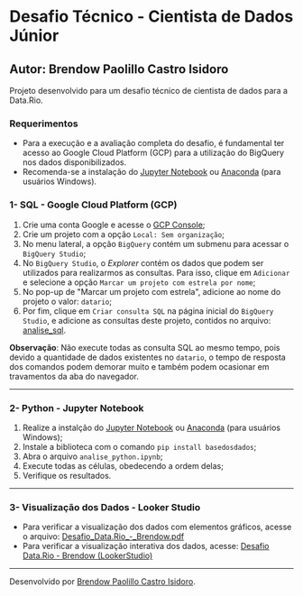 # Desafio Técnico - Cientista de Dados Júnior
## Autor: Brendow Paolillo Castro Isidoro

Projeto desenvolvido para um desafio técnico de cientista de dados para a Data.Rio.
### Requerimentos
- Para a execução e a avaliação completa do desafio, é fundamental ter acesso ao Google Cloud Platform (GCP) para a utilização do BigQuery nos dados disponibilizados.
- Recomenda-se a instalação do [Jupyter Notebook](https://jupyter.org/install) ou [Anaconda](https://www.anaconda.com/download) (para usuários Windows).

### 1- SQL - Google Cloud Platform (GCP)

1. Crie uma conta Google e acesse o [GCP Console](https://console.cloud.google.com/);
2. Crie um projeto com a opção `Local: Sem organização`;
3. No menu lateral, a opção `BigQuery` contém um submenu para acessar o `BigQuery Studio`;
4. No `BigQuery Studio`, o *Explorer* contém os dados que podem ser utilizados para realizarmos as consultas. Para isso, clique em `Adicionar` e selecione a opção `Marcar um projeto com estrela por nome`;
5. No pop-up de "Marcar um projeto com estrela",  adicione ao nome do projeto o valor: `datario`;
6. Por fim, clique em `Criar consulta SQL` na página inicial do `BigQuery Studio`, e adicione as consultas deste projeto, contidos no arquivo: [analise_sql](https://github.com/BrendowPaolillo-dev/emd-desafio-junior-data-scientist/blob/main/analise_sql.sql).

**Observação**: Não execute todas as consulta SQL ao mesmo tempo, pois devido a quantidade de dados existentes no `datario`, o tempo de resposta dos comandos podem demorar muito e também podem ocasionar em travamentos da aba do navegador.

---
### 2- Python - Jupyter Notebook
1. Realize a instalção do [Jupyter Notebook](https://jupyter.org/install) ou [Anaconda](https://www.anaconda.com/download) (para usuários Windows);
2. Instale a biblioteca com o comando `pip install basedosdados`;
3. Abra o arquivo `analise_python.ipynb`;
4. Execute todas as células, obedecendo a ordem delas;
5. Verifique os resultados.

---


### 3- Visualização dos Dados - Looker Studio
- Para verificar a visualização dos dados com elementos gráficos, acesse o arquivo: [Desafio_Data.Rio_-_Brendow.pdf](https://github.com/BrendowPaolillo-dev/emd-desafio-junior-data-scientist/blob/main/Desafio_Data.Rio_-_Brendow.pdf)
- Para verificar a visualização interativa dos dados, acesse: [Desafio Data.Rio - Brendow (LookerStudio)](https://lookerstudio.google.com/reporting/d553f610-a0d9-4c51-94d3-6db48ba96464)


---
Desenvolvido por [Brendow Paolillo Castro Isidoro](https://github.com/BrendowPaolillo-dev).